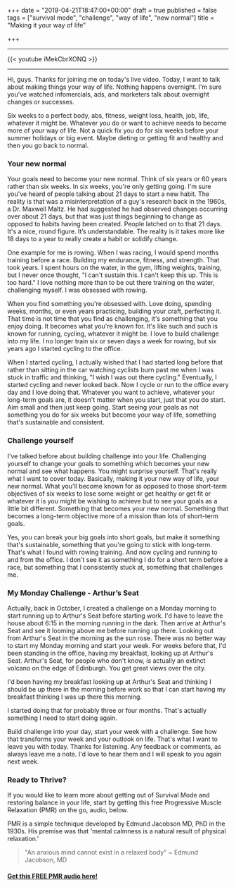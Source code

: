 +++
date = "2019-04-21T18:47:00+00:00"
draft = true
published = false
tags = ["survival mode", "challenge", "way of life", "new normal"]
title = "Making it your way of life"

+++
***
{{< youtube iMekCbrXONQ >}}
***

Hi, guys. Thanks for joining me on today's live video. Today, I want to talk about making things your way of life. Nothing happens overnight. I'm sure you've watched infomercials, ads, and marketers talk about overnight changes or successes. 

Six weeks to a perfect body, abs, fitness, weight loss, health, job, life, whatever it might be. Whatever you do or want to achieve needs to become more of your way of life. Not a quick fix you do for six weeks before your summer holidays or big event. Maybe dieting or getting fit and healthy and then you go back to normal.

### Your new normal

Your goals need to become your new normal. Think of six years or 60 years rather than six weeks. In six weeks, you're only getting going. I'm sure you've heard of people talking about 21 days to start a new habit. The reality is that was a misinterpretation of a guy's research back in the 1960s, a Dr. Maxwell Maltz. He had suggested he had observed changes occurring over about 21 days, but that was just things beginning to change as opposed to habits having been created. People latched on to that 21 days. It's a nice, round figure. It’s understandable. The reality is it takes more like 18 days to a year to really create a habit or solidify change.


One example for me is rowing. When I was racing, I would spend months training before a race. Building my endurance, fitness, and strength. That took years. I spent hours on the water, in the gym, lifting weights, training, but I never once thought, "I can't sustain this. I can't keep this up. This is too hard." I love nothing more than to be out there training on the water, challenging myself. I was obsessed with rowing.


When you find something you're obsessed with. Love doing, spending weeks, months, or even years practicing, building your craft, perfecting it. That time is not time that you find as challenging, it's something that you enjoy doing. It becomes what you're known for. It's like such and such is known for running, cycling, whatever it might be. I love to build challenge into my life. I no longer train six or seven days a week for rowing, but six years ago I started cycling to the office.


When I started cycling, I actually wished that I had started long before that rather than sitting in the car watching cyclists burn past me when I was stuck in traffic and thinking, "I wish I was out there cycling." Eventually, I started cycling and never looked back. Now I cycle or run to the office every day and I love doing that. Whatever you want to achieve, whatever your long-term goals are, it doesn't matter when you start, just that you do start. Aim small and then just keep going. Start seeing your goals as not something you do for six weeks but become your way of life, something that's sustainable and consistent.

### Challenge yourself

I've talked before about building challenge into your life. Challenging yourself to change your goals to something which becomes your new normal and see what happens. You might surprise yourself. That's really what I want to cover today. Basically, making it your new way of life, your new normal. What you'll become known for as opposed to those short-term objectives of six weeks to lose some weight or get healthy or get fit or whatever it is you might be wishing to achieve but to see your goals as a little bit different. Something that becomes your new normal. Something that becomes a long-term objective more of a mission than lots of short-term goals.


Yes, you can break your big goals into short goals, but make it something that's sustainable, something that you're going to stick with long-term. That's what I found with rowing training. And now cycling and running to and from the office. I don't see it as something I do for a short term before a race, but something that I consistently stuck at, something that challenges me.

### My Monday Challenge - Arthur’s Seat

Actually, back in October, I created a challenge on a Monday morning to start running up to Arthur's Seat before starting work. I'd have to leave the house about 6:15 in the morning running in the dark. Then arrive at Arthur's Seat and see it looming above me before running up there.  Looking out from Arthur's Seat in the morning as the sun rose. There was no better way to start my Monday morning and start your week. For weeks before that, I'd been standing in the office, having my breakfast, looking up at Arthur's Seat. Arthur's Seat, for people who don't know, is actually an extinct volcano on the edge of Edinburgh. You get great views over the city. 

I'd been having my breakfast looking up at Arthur's Seat and thinking I should be up there in the morning before work so that I can start having my breakfast thinking I was up there this morning. 

I started doing that for probably three or four months. That's actually something I need to start doing again.

Build challenge into your day, start your week with a challenge. See how that transforms your week and your outlook on life. That's what I want to leave you with today. Thanks for listening. Any feedback or comments, as always leave me a note. I'd love to hear them and I will speak to you again next week.


### Ready to Thrive?

If you would like to learn more about getting out of Survival Mode and restoring balance in your life, start by getting this free Progressive Muscle Relaxation (PMR) on the go, audio, below.

PMR is a simple technique developed by Edmund Jacobson MD, PhD in the 1930s. His premise was that 'mental calmness is a natural result of physical relaxation.'

> "An anxious mind cannot exist in a relaxed body" \~ Edmund Jacobson, MD

#### [Get this FREE PMR audio here!](https://fearextinguishers.com/)